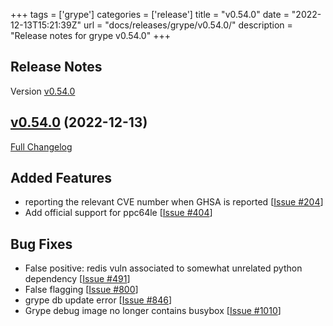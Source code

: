 +++
tags = ['grype']
categories = ['release']
title = "v0.54.0"
date = "2022-12-13T15:21:39Z"
url = "docs/releases/grype/v0.54.0/"
description = "Release notes for grype v0.54.0"
+++

## Release Notes

Version [v0.54.0](https://github.com/anchore/grype/releases/tag/v0.54.0)

## [v0.54.0](https://github.com/anchore/grype/tree/v0.54.0) (2022-12-13)

[Full Changelog](https://github.com/anchore/grype/compare/v0.53.1...v0.54.0)

## Added Features

- reporting the relevant CVE number when GHSA is reported [[Issue #204](https://github.com/anchore/grype/issues/204)]
- Add official support for ppc64le [[Issue #404](https://github.com/anchore/grype/issues/404)]

## Bug Fixes

- False positive: redis vuln associated to somewhat unrelated python dependency [[Issue #491](https://github.com/anchore/grype/issues/491)]
- False flagging  [[Issue #800](https://github.com/anchore/grype/issues/800)]
- grype db update error [[Issue #846](https://github.com/anchore/grype/issues/846)]
- Grype debug image no longer contains busybox [[Issue #1010](https://github.com/anchore/grype/issues/1010)]
